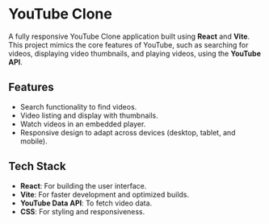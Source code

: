 # YouTube Clone  

A fully responsive YouTube Clone application built using **React** and **Vite**. This project mimics the core features of YouTube, such as searching for videos, displaying video thumbnails, and playing videos, using the **YouTube API**.  

## Features  
- Search functionality to find videos.  
- Video listing and display with thumbnails.  
- Watch videos in an embedded player.  
- Responsive design to adapt across devices (desktop, tablet, and mobile).  

## Tech Stack  
- **React**: For building the user interface.  
- **Vite**: For faster development and optimized builds.  
- **YouTube Data API**: To fetch video data.  
- **CSS**: For styling and responsiveness.  



